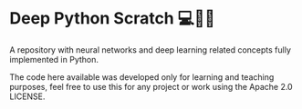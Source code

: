 # Deep Python Scratch :computer::thinking::snake:

A repository with neural networks and deep learning related concepts fully implemented in Python.

The code here available was developed only for learning and teaching purposes, feel free to use this for any project or work using the Apache 2.0 LICENSE.

